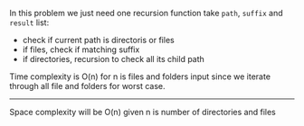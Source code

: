 In this problem we just need one recursion function take `path`, `suffix` and `result` list: 
- check if current path is directoris or files
- if files, check if matching suffix 
- if directories, recursion to check all its child path

Time complexity is O(n) for n is files and folders input since we iterate through all file and folders for worst case.

----------------------------------------------------------------

Space complexity will be O(n) given n is number of directories and files
